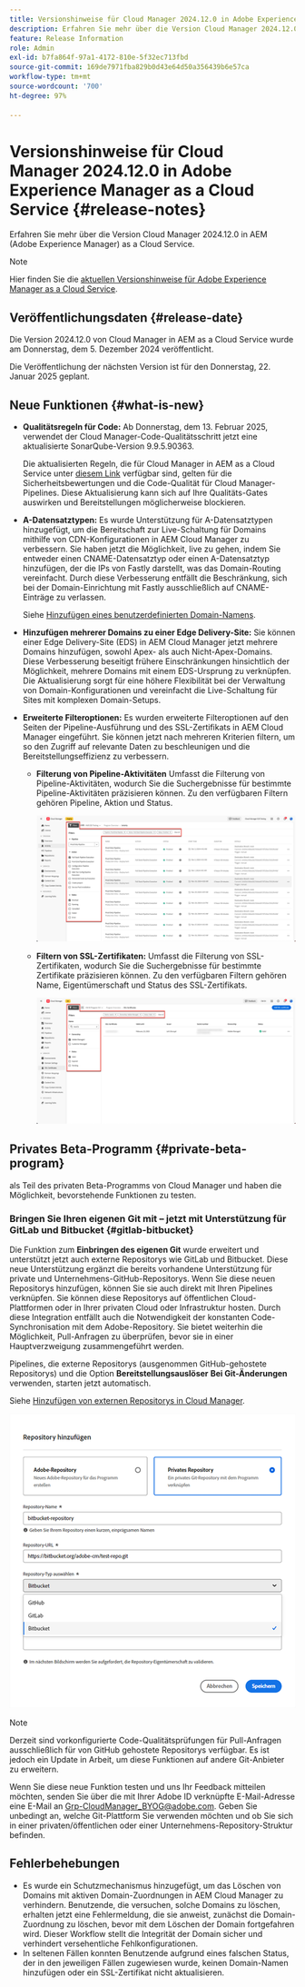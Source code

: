 ```yaml
---
title: Versionshinweise für Cloud Manager 2024.12.0 in Adobe Experience Manager as a Cloud Service
description: Erfahren Sie mehr über die Version Cloud Manager 2024.12.0 in AEM as a Cloud Service.
feature: Release Information
role: Admin
exl-id: b7fa864f-97a1-4172-810e-5f32ec713fbd
source-git-commit: 169de7971fba829b0d43e64d50a356439b6e57ca
workflow-type: tm+mt
source-wordcount: '700'
ht-degree: 97%

---
```



# Versionshinweise für Cloud Manager 2024.12.0 in Adobe Experience Manager as a Cloud Service {#release-notes}

Erfahren Sie mehr über die Version Cloud Manager 2024.12.0 in AEM (Adobe Experience Manager) as a Cloud Service.

>[!NOTE]
>
>Hier finden Sie die [aktuellen Versionshinweise für Adobe Experience Manager as a Cloud Service](/help/release-notes/release-notes-cloud/release-notes-current.md).

## Veröffentlichungsdaten {#release-date}

Die Version 2024.12.0 von Cloud Manager in AEM as a Cloud Service wurde am Donnerstag, dem 5. Dezember 2024 veröffentlicht.

Die Veröffentlichung der nächsten Version ist für den Donnerstag, 22. Januar 2025 geplant.


## Neue Funktionen {#what-is-new}

* **Qualitätsregeln für Code:** Ab Donnerstag, dem 13. Februar 2025, verwendet der Cloud Manager-Code-Qualitätsschritt jetzt eine aktualisierte SonarQube-Version 9.9.5.90363.

  Die aktualisierten Regeln, die für Cloud Manager in AEM as a Cloud Service unter [diesem Link](/help/implementing/cloud-manager/code-quality-testing.md#understanding-code-quality-rules) verfügbar sind, gelten für die Sicherheitsbewertungen und die Code-Qualität für Cloud Manager-Pipelines. Diese Aktualisierung kann sich auf Ihre Qualitäts-Gates auswirken und Bereitstellungen möglicherweise blockieren.

<!-- * **Java 21 support:** Customers can now optionally build with Java 17 or Java 21, benefiting from performance improvements and new language features. See [Build environment](/help/implementing/cloud-manager/getting-access-to-aem-in-cloud/build-environment-details.md) for configuration steps, including updating your Maven project description, and certain library versions. When the build version is set to Java 17 or Java 21, the runtime defaults to Java 21.

    Starting February 2025, sandboxes and dev environments upgrade to the Java 21 runtime, regardless of the build version (Java 8, 11, 17, or 21). Production environments follow with an upgrade in April 2025. -->

* **A-Datensatztypen:** Es wurde Unterstützung für A-Datensatztypen hinzugefügt, um die Bereitschaft zur Live-Schaltung für Domains mithilfe von CDN-Konfigurationen in AEM Cloud Manager zu verbessern. Sie haben jetzt die Möglichkeit, live zu gehen, indem Sie entweder einen CNAME-Datensatztyp oder einen A-Datensatztyp hinzufügen, der die IPs von Fastly darstellt, was das Domain-Routing vereinfacht. Durch diese Verbesserung entfällt die Beschränkung, sich bei der Domain-Einrichtung mit Fastly ausschließlich auf CNAME-Einträge zu verlassen.

  Siehe [Hinzufügen eines benutzerdefinierten Domain-Namens](/help/implementing/cloud-manager/custom-domain-names/add-custom-domain-name.md). <!-- CMGR-63076 -->

<!-- * The AEM Code Quality step now uses SonarQube 9.9 Server, replacing the older 7.4 version. This upgrade brings additional security, performance, and code quality checks, offering more comprehensive analysis and coverage for your projects. -->

* **Hinzufügen mehrerer Domains zu einer Edge Delivery-Site:** Sie können einer Edge Delivery-Site (EDS) in AEM Cloud Manager jetzt mehrere Domains hinzufügen, sowohl Apex- als auch Nicht-Apex-Domains. Diese Verbesserung beseitigt frühere Einschränkungen hinsichtlich der Möglichkeit, mehrere Domains mit einem EDS-Ursprung zu verknüpfen. Die Aktualisierung sorgt für eine höhere Flexibilität bei der Verwaltung von Domain-Konfigurationen und vereinfacht die Live-Schaltung für Sites mit komplexen Domain-Setups. <!-- CMGR-63007 -->

* **Erweiterte Filteroptionen:** Es wurden erweiterte Filteroptionen auf den Seiten der Pipeline-Ausführung und des SSL-Zertifikats in AEM Cloud Manager eingeführt. Sie können jetzt nach mehreren Kriterien filtern, um so den Zugriff auf relevante Daten zu beschleunigen und die Bereitstellungseffizienz zu verbessern. <!-- CMGR-26263 -->

   * **Filterung von Pipeline-Aktivitäten** Umfasst die Filterung von Pipeline-Aktivitäten, wodurch Sie die Suchergebnisse für bestimmte Pipeline-Aktivitäten präzisieren können. Zu den verfügbaren Filtern gehören Pipeline, Aktion und Status.

     ![Filtern von Pipeline-Aktivitäten](/help/implementing/cloud-manager/assets/filters-pipeline.png)


   * **Filtern von SSL-Zertifikaten:** Umfasst die Filterung von SSL-Zertifikaten, wodurch Sie die Suchergebnisse für bestimmte Zertifikate präzisieren können. Zu den verfügbaren Filtern gehören Name, Eigentümerschaft und Status des SSL-Zertifikats.

     ![Filtern von SSL-Zertifikaten](/help/implementing/cloud-manager/assets/filters-ssl-certificates.png)

## Privates Beta-Programm {#private-beta-program}

als Teil des privaten Beta-Programms von Cloud Manager und haben die Möglichkeit, bevorstehende Funktionen zu testen.

### Bringen Sie Ihren eigenen Git mit – jetzt mit Unterstützung für GitLab und Bitbucket {#gitlab-bitbucket}

<!-- BOTH CS & AMS -->

Die Funktion zum **Einbringen des eigenen Git** wurde erweitert und unterstützt jetzt auch externe Repositorys wie GitLab und Bitbucket. Diese neue Unterstützung ergänzt die bereits vorhandene Unterstützung für private und Unternehmens-GitHub-Repositorys. Wenn Sie diese neuen Repositorys hinzufügen, können Sie sie auch direkt mit Ihren Pipelines verknüpfen. Sie können diese Repositorys auf öffentlichen Cloud-Plattformen oder in Ihrer privaten Cloud oder Infrastruktur hosten. Durch diese Integration entfällt auch die Notwendigkeit der konstanten Code-Synchronisation mit dem Adobe-Repository. Sie bietet weiterhin die Möglichkeit, Pull-Anfragen zu überprüfen, bevor sie in einer Hauptverzweigung zusammengeführt werden.

Pipelines, die externe Repositorys (ausgenommen GitHub-gehostete Repositorys) und die Option **Bereitstellungsauslöser** **Bei Git-Änderungen** verwenden, starten jetzt automatisch.

Siehe [Hinzufügen von externen Repositorys in Cloud Manager](/help/implementing/cloud-manager/managing-code/external-repositories.md).

![Dialogfeld „Repository hinzufügen“](/help/implementing/cloud-manager/release-notes/assets/repositories-add-release-notes.png)

>[!NOTE]
>
>Derzeit sind vorkonfigurierte Code-Qualitätsprüfungen für Pull-Anfragen ausschließlich für von GitHub gehostete Repositorys verfügbar. Es ist jedoch ein Update in Arbeit, um diese Funktionen auf andere Git-Anbieter zu erweitern.

Wenn Sie diese neue Funktion testen und uns Ihr Feedback mitteilen möchten, senden Sie über die mit Ihrer Adobe ID verknüpfte E-Mail-Adresse eine E-Mail an [Grp-CloudManager_BYOG@adobe.com](mailto:Grp-CloudManager_BYOG@adobe.com). Geben Sie unbedingt an, welche Git-Plattform Sie verwenden möchten und ob Sie sich in einer privaten/öffentlichen oder einer Unternehmens-Repository-Struktur befinden.

## Fehlerbehebungen

* Es wurde ein Schutzmechanismus hinzugefügt, um das Löschen von Domains mit aktiven Domain-Zuordnungen in AEM Cloud Manager zu verhindern. Benutzende, die versuchen, solche Domains zu löschen, erhalten jetzt eine Fehlermeldung, die sie anweist, zunächst die Domain-Zuordnung zu löschen, bevor mit dem Löschen der Domain fortgefahren wird. Dieser Workflow stellt die Integrität der Domain sicher und verhindert versehentliche Fehlkonfigurationen. <!-- CMGR-63033 -->
* In seltenen Fällen konnten Benutzende aufgrund eines falschen Status, der in den jeweiligen Fällen zugewiesen wurde, keinen Domain-Namen hinzufügen oder ein SSL-Zertifikat nicht aktualisieren. <!-- CMGR-62816 -->


<!-- ## Known issues {#known-issues} -->
